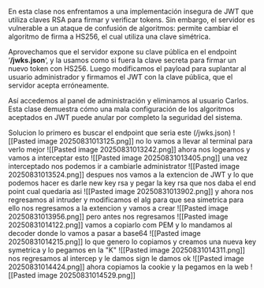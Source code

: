 En esta clase nos enfrentamos a una implementación insegura de JWT que utiliza claves RSA para firmar y verificar tokens. Sin embargo, el servidor es vulnerable a un ataque de confusión de algoritmos: permite cambiar el algoritmo de firma a HS256, el cual utiliza una clave simétrica.

Aprovechamos que el servidor expone su clave pública en el endpoint ‘**/jwks.json**‘, y la usamos como si fuera la clave secreta para firmar un nuevo token con HS256. Luego modificamos el payload para suplantar al usuario administrador y firmamos el JWT con la clave pública, que el servidor acepta erróneamente.

Así accedemos al panel de administración y eliminamos al usuario Carlos. Esta clase demuestra cómo una mala configuración de los algoritmos aceptados en JWT puede anular por completo la seguridad del sistema.

Solucion
lo primero es buscar el endpoint que seria este (/jwks.json)
![[Pasted image 20250831013125.png]]
no lo vamos a llevar al terminal para verlo mejor
![[Pasted image 20250831013242.png]]
ahora nos logeamos y vamos a interceptar esto
![[Pasted image 20250831013405.png]]
una vez interceptado nos podemos ir a cambiarle administrator
![[Pasted image 20250831013524.png]]
despues nos vamos a la extencion de JWT y lo que podemos hacer es darle new key rsa y pegar la key rsa que nos daba el end point cual quedaria asi
![[Pasted image 20250831013902.png]]
y ahora nos regresamos al intruder y modificamos el alg para que sea simetrica para ello nos regresamos a la extencion y vamos a crear
![[Pasted image 20250831013956.png]]
pero antes nos regresamos
![[Pasted image 20250831014122.png]]
vamos a copiarlo com PEM y lo mandamos al decoder donde lo vamos a pasar a base64
![[Pasted image 20250831014215.png]]
lo que genero lo copiamos y creamos una nueva key symetrica y lo pegamos en la  "K"
![[Pasted image 20250831014311.png]]
nos regresamos al intercep y le damos sign le damos ok
![[Pasted image 20250831014424.png]]
ahora copiamos la cookie y la pegamos en la web
![[Pasted image 20250831014529.png]]


